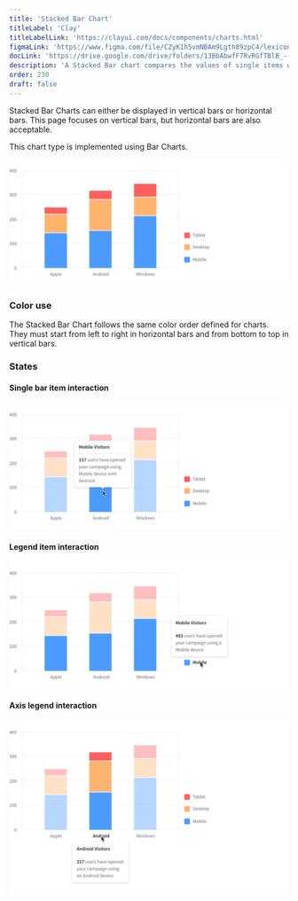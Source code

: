 ```yaml
---
title: 'Stacked Bar Chart'
titleLabel: 'Clay'
titleLabelLink: 'https://clayui.com/docs/components/charts.html'
figmaLink: 'https://www.figma.com/file/CZyK1h5vmNBAm9Lgth89zpC4/lexicon-charts?node-id=254%3A651'
docLink: 'https://drive.google.com/drive/folders/13BbAbwfF7RvRGfTBlB_--vX5Oqn4jZq8?usp=sharing'
description: 'A Stacked Bar chart compares the values of single items with the total data value.'
order: 230
draft: false
---
```


Stacked Bar Charts can either be displayed in vertical bars or horizontal bars. This page focuses on vertical bars, but horizontal bars are also acceptable.

This chart type is implemented using Bar Charts.

![stacked bar chart vertical non-grouped](./images/charts-31.png)

### Color use

The Stacked Bar Chart follows the same color order defined for charts. They must start from left to right in horizontal bars and from bottom to top in vertical bars.

### States

#### Single bar item interaction

![stacked bar chart vertical non-grouped](./images/charts-32.png)

#### Legend item interaction

![stacked bar chart vertical non-grouped](./images/charts-33.png)

#### Axis legend interaction

![stacked bar chart vertical non-grouped](./images/charts-34.png)
